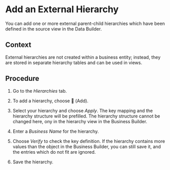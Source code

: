 <!-- loio1ec95b0f18824586bc330b8c445278a8 -->

<link rel="stylesheet" type="text/css" href="../css/sap-icons.css"/>

# Add an External Hierarchy

You can add one or more external parent-child hierarchies which have been defined in the source view in the Data Builder.



<a name="loio1ec95b0f18824586bc330b8c445278a8__context_lrm_m1z_4sb"/>

## Context

External hierarchies are not created within a business entity; instead, they are stored in separate hierarchy tables and can be used in views.



## Procedure

1.  Go to the *Hierarchies* tab.

2.  To add a hierarchy, choose <span class="FPA-icons-V3"></span> \(Add\).

3.  Select your hierarchy and choose *Apply*. The key mapping and the hierarchy structure will be prefilled. The hierarchy structure cannot be changed here, ony in the hierarchy view in the Business Builder.

4.  Enter a *Business Name* for the hierarchy.

5.  Choose *Verify* to check the key definition. If the hierarchy contains more values than the object in the Business Builder, you can still save it, and the entries which do not fit are ignored.

6.  Save the hierarchy.



